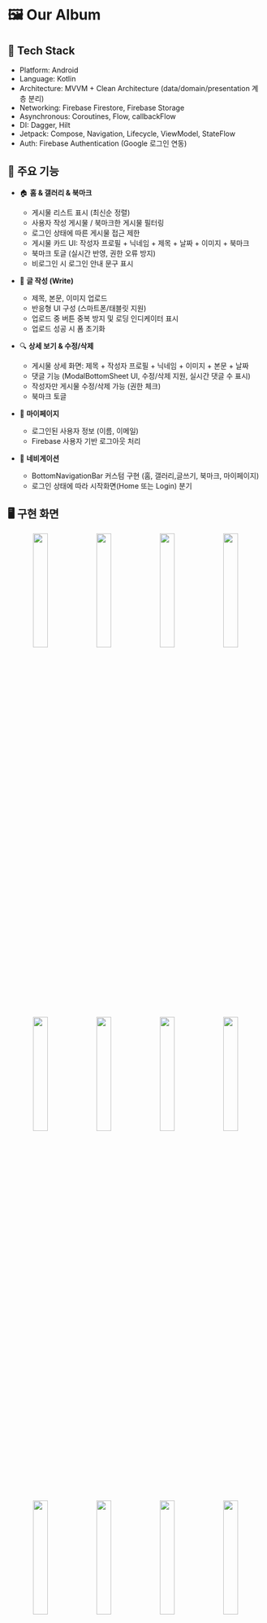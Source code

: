 # 🖼️ Our Album

## 🔧 Tech Stack
- Platform: Android
- Language: Kotlin
- Architecture: MVVM + Clean Architecture (data/domain/presentation 계층 분리)
- Networking: Firebase Firestore, Firebase Storage
- Asynchronous: Coroutines, Flow, callbackFlow
- DI: Dagger, Hilt
- Jetpack: Compose, Navigation, Lifecycle, ViewModel, StateFlow
- Auth: Firebase Authentication (Google 로그인 연동)

## 📌 주요 기능

- 🏠 **홈 & 갤러리 & 북마크**

  - 게시물 리스트 표시 (최신순 정렬)
  - 사용자 작성 게시물 / 북마크한 게시물 필터링
  - 로그인 상태에 따른 게시물 접근 제한
  - 게시물 카드 UI: 작성자 프로필 + 닉네임 + 제목 + 날짜 + 이미지 + 북마크
  - 북마크 토글 (실시간 반영, 권한 오류 방지)
  - 비로그인 시 로그인 안내 문구 표시

- 📝 **글 작성 (Write)**

  - 제목, 본문, 이미지 업로드
  - 반응형 UI 구성 (스마트폰/태블릿 지원)
  - 업로드 중 버튼 중복 방지 및 로딩 인디케이터 표시
  - 업로드 성공 시 폼 초기화

- 🔍 **상세 보기 & 수정/삭제**

  - 게시물 상세 화면: 제목 + 작성자 프로필 + 닉네임 + 이미지 + 본문 + 날짜
  - 댓글 기능 (ModalBottomSheet UI, 수정/삭제 지원, 실시간 댓글 수 표시)
  - 작성자만 게시물 수정/삭제 가능 (권한 체크)
  - 북마크 토글

- 👤 **마이페이지**

  - 로그인된 사용자 정보 (이름, 이메일)
  - Firebase 사용자 기반 로그아웃 처리

- 🧭 **네비게이션**

  - BottomNavigationBar 커스텀 구현 (홈, 갤러리,글쓰기, 북마크, 마이페이지)
  - 로그인 상태에 따라 시작화면(Home 또는 Login) 분기

## 🖥️ 구현 화면
<p align="center">
  <img src="https://github.com/user-attachments/assets/cc6867bb-1fe7-4c02-a752-c92a22d29062" width="24%" />
  <img src="https://github.com/user-attachments/assets/5434d5ce-c1cf-46bf-b5c8-80bc84c8fea5" width="24%" />
  <img src="https://github.com/user-attachments/assets/20f16bc8-7bfc-45e6-9979-d55493c0aafc" width="24%" />
  <img src="https://github.com/user-attachments/assets/c07b4603-25ee-4aca-a144-bd97532eddd5" width="24%" />
</p>

<p align="center">
  <img src="https://github.com/user-attachments/assets/58e31430-5345-475a-8cfb-e44afd1ee394" width="24%" />
  <img src="https://github.com/user-attachments/assets/bd90bc6c-e864-45d1-b7a0-9379ef6c9a55" width="24%" />
  <img src="https://github.com/user-attachments/assets/6549f92c-2c6e-4259-bd00-074ae4f247ac" width="24%" />
  <img src="https://github.com/user-attachments/assets/267b59c5-ac55-4024-82d4-034fba885a0f" width="24%" />
</p>

<p align="center">
  <img src="https://github.com/user-attachments/assets/77e74937-a4b1-495a-807f-b1fd26dc22c1" width="24%" />
  <img src="https://github.com/user-attachments/assets/04864bb2-31b1-49e9-954f-19ae679d0882" width="24%" />
  <img src="https://github.com/user-attachments/assets/e1ae17c7-5a0a-4b12-8224-45dbf83930f3" width="24%" />
  <img src="https://github.com/user-attachments/assets/9a22ce85-cc5c-4bd6-8a72-e11b3baa655a" width="24%" />
</p>



